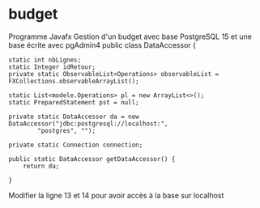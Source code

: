 # budget
Programme Javafx
Gestion d'un budget avec base PostgreSQL 15  et une base écrite avec pgAdmin4
public class DataAccessor {

	static int nbLignes;
	static Integer idRetour;
    private static ObservableList<Operations> observableList = FXCollections.observableArrayList();

	static List<modele.Operations> pl = new ArrayList<>();
	static PreparedStatement pst = null;

	private static DataAccessor da = new DataAccessor("jdbc:postgresql://localhost:",
			"postgres", "");

	private static Connection connection;

	public static DataAccessor getDataAccessor() {
		return da;

	}

 Modifier la ligne 13 et 14 pour avoir accès à la base sur localhost 
